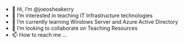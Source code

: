 - 👋 Hi, I’m @joeosheakerry
- 👀 I’m interested in teaching IT Infrastructure technologies
- 🌱 I’m currently learning Windows Server and Azure Active Directory
- 💞️ I’m looking to collaborate on Teaching Resources
- 📫 How to reach me ... 

<!---
joeosheakerry/joeosheakerry is a ✨ special ✨ repository because its `README.md` (this file) appears on your GitHub profile.
You can click the Preview link to take a look at your changes.
--->
